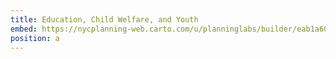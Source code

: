 ```yaml
---
title: Education, Child Welfare, and Youth
embed: https://nycplanning-web.carto.com/u/planninglabs/builder/eab1a602-225a-4d35-b4c3-472880801d8f/embed?state=%7B%22map%22%3A%7B%22ne%22%3A%5B40.701919090383136%2C-74.03154373168947%5D%2C%22sw%22%3A%5B40.76546147212545%2C-73.94708633422853%5D%2C%22center%22%3A%5B40.7336978669935%2C-73.989315032959%5D%2C%22zoom%22%3A14%7D%2C%22widgets%22%3A%7B%22937b8e2e-5a69-449b-be59-d5b12d21e0b1%22%3A%7B%22acceptedCategories%22%3A%5B%22EDUCATION,+CHILD+WELFARE,+AND+YOUTH%22%5D%2C%22collapsed%22%3Atrue%7D%7D%7D
position: a
---
```


